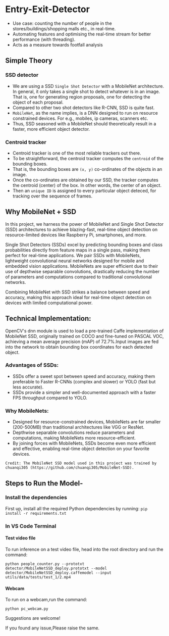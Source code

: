 # Entry-Exit-Detector

- Use case: counting the number of people in the stores/buildings/shopping malls etc., in real-time.
- Automating features and optimising the real-time stream for better performance (with threading).
- Acts as a measure towards footfall analysis

## Simple Theory

### SSD detector
- We are using a SSD ```Single Shot Detector``` with a MobileNet architecture. In general, it only takes a single shot to detect whatever is in an image. That is, one for generating region proposals, one for detecting the object of each proposal. 
- Compared to other two shot detectors like R-CNN, SSD is quite fast.
- ```MobileNet```, as the name implies, is a DNN designed to run on resource constrained devices. For e.g., mobiles, ip cameras, scanners etc.
- Thus, SSD seasoned with a MobileNet should theoretically result in a faster, more efficient object detector.

### Centroid tracker
- Centroid tracker is one of the most reliable trackers out there.
- To be straightforward, the centroid tracker computes the ```centroid``` of the bounding boxes.
- That is, the bounding boxes are ```(x, y)``` co-ordinates of the objects in an image. 
- Once the co-ordinates are obtained by our SSD, the tracker computes the centroid (center) of the box. In other words, the center of an object.
- Then an ```unique ID``` is assigned to every particular object deteced, for tracking over the sequence of frames.

## Why MobileNet + SSD
In this project, we harness the power of MobileNet and Single Shot Detector (SSD) architectures to achieve blazing-fast, real-time object detection on resource-limited devices like Raspberry Pi, smartphones, and more.

Single Shot Detectors (SSDs) excel by predicting bounding boxes and class probabilities directly from feature maps in a single pass, making them perfect for real-time applications. We pair SSDs with MobileNets, lightweight convolutional neural networks designed for mobile and embedded vision applications. MobileNets are super efficient due to their use of depthwise separable convolutions, drastically reducing the number of parameters and computations compared to traditional convolutional networks.

Combining MobileNet with SSD strikes a balance between speed and accuracy, making this approach ideal for real-time object detection on devices with limited computational power.

## Technical Implementation:

OpenCV's dnn module is used to load a pre-trained Caffe implementation of MobileNet SSD, originally trained on COCO and fine-tuned on PASCAL VOC, achieving a mean average precision (mAP) of 72.7%.Input images are fed into the network to obtain bounding box coordinates for each detected object.

### Advantages of SSDs:
- SSDs offer a sweet spot between speed and accuracy, making them preferable to Faster R-CNNs (complex and slower) or YOLO (fast but less accurate).
- SSDs provide a simpler and well-documented approach with a faster FPS throughput compared to YOLO.

### Why MobileNets:

- Designed for resource-constrained devices, MobileNets are far smaller (200-500MB) than traditional architectures like VGG or ResNet.
- Depthwise separable convolutions reduce parameters and computations, making MobileNets more resource-efficient.
- By joining forces with MobileNets, SSDs become even more efficient and effective, enabling real-time object detection on your favorite devices.

```Credit: The MobileNet SSD model used in this project was trained by chuanqi305 (https://github.com/chuanqi305/MobileNet-SSD).```

## Steps to Run the Model-

### Install the dependencies
First up, install all the required Python dependencies by running: ```
pip install -r requirements.txt ```

### In VS Code Terminal

#### Test video file
To run inference on a test video file, head into the root directory and run the command: 
```
python people_counter.py --prototxt detector/MobileNetSSD_deploy.prototxt --model detector/MobileNetSSD_deploy.caffemodel --input utils/data/tests/test_1/2.mp4
```

#### Webcam
To run on a webcam,run the command:

```
python pc_webcam.py
```



Suggestions are welcome!

If you found any issue,Please raise the same.
